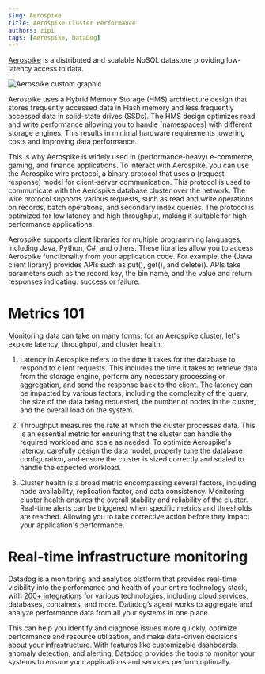 ```yaml
---
slug: Aerospike
title: Aerospike Cluster Performance
authors: zipi
tags: [Aerospike, DataDog]
---
```


[Aerospike](https://aerospike.com/) is a distributed and scalable NoSQL datastore providing low-latency access to data. 

![Aerospike custom graphic](/img/Aerospike.png)

<!--truncate-->

Aerospike uses a Hybrid Memory Storage (HMS) architecture design that stores frequently accessed data in Flash memory and less frequently accessed data in solid-state drives (SSDs). The HMS design optimizes read and write performance allowing you to handle [namespaces] with different storage engines. This results in minimal hardware requirements lowering costs and improving data performance.

This is why Aerospike is widely used in (performance-heavy) e-commerce, gaming, and finance applications. To interact with Aerospike, you can use the Aerospike wire protocol, a binary protocol that uses a (request-response) model for client-server communication. This protocol is used to communicate with the Aerospike database cluster over the network. The wire protocol supports various requests, such as read and write operations on records, batch operations, and secondary index queries. The protocol is optimized for low latency and high throughput, making it suitable for high-performance applications.

Aerospike supports client libraries for multiple programming languages, including Java, Python,  C#, and others. These libraries allow you to access Aerospike functionality from your application code. For example, the {Java client library} provides APIs such as put(), get(), and delete(). APIs take parameters such as the record key, the bin name, and the value and return responses indicating: success or failure.

# Metrics 101

[Monitoring data](https://www.datadoghq.com/blog/monitoring-101-collecting-data/) can take on many forms; for an Aerospike cluster, let's explore latency, throughput, and cluster health. 

1. Latency in Aerospike refers to the time it takes for the database to respond to client requests. This includes the time it takes to retrieve data from the storage engine, perform any necessary processing or aggregation, and send the response back to the client. The latency can be impacted by various factors, including the complexity of the query, the size of the data being requested, the number of nodes in the cluster, and the overall load on the system.

2. Throughput measures the rate at which the cluster processes data. This is an essential metric for ensuring that the cluster can handle the required workload and scale as needed. To optimize Aerospike's latency, carefully design the data model, properly tune the database configuration, and ensure the cluster is sized correctly and scaled to handle the expected workload.

3. Cluster health is a broad metric encompassing several factors, including node availability, replication factor, and data consistency. Monitoring cluster health ensures the overall stability and reliability of the cluster. Real-time alerts can be triggered when specific metrics and thresholds are reached. Allowing you to take corrective action before they impact your application's performance.

# Real-time infrastructure monitoring 

Datadog is a monitoring and analytics platform that provides real-time visibility into the performance and health of your entire technology stack, with [200+ integrations](https://www.datadoghq.com/blog/tag/integration/) for various technologies, including cloud services, databases, containers, and more. Datadog’s agent works to aggregate and analyze performance data from all your systems in one place.

This can help you identify and diagnose issues more quickly, optimize performance and resource utilization, and make data-driven decisions about your infrastructure. With features like customizable dashboards, anomaly detection, and alerting, Datadog provides the tools to monitor your systems to ensure your applications and services perform optimally.